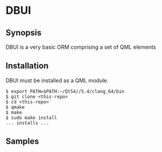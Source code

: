 # DBUI

## Synopsis

DBUI is a very basic ORM comprising a set of QML elements

## Installation

DBUI must be installed as a QML module.

```
$ export PATH=$PATH:~/Qt54//5.4/clang_64/bin
$ git clone <this-repo>
$ cd <this-repo>
$ qmake
$ make
$ sudo make install
... installs ...
```

## Samples

```

```
